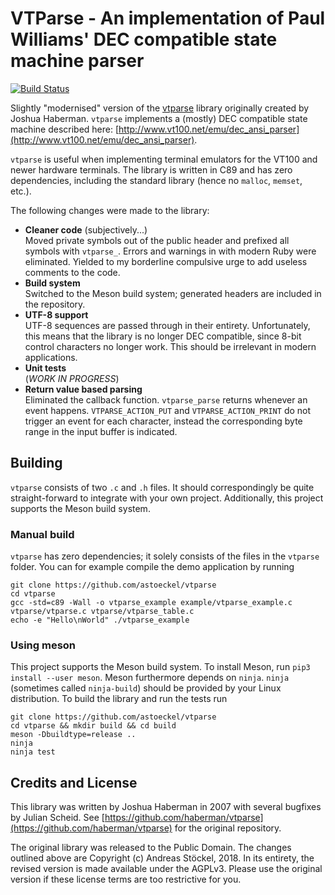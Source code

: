 # VTParse - An implementation of Paul Williams' DEC compatible state machine parser

[![Build Status](https://travis-ci.org/astoeckel/vtparse.svg?branch=master)](https://travis-ci.org/astoeckel/vtparse)

Slightly "modernised" version of the [vtparse](https://github.com/haberman/vtparse) library originally created by Joshua Haberman. `vtparse` implements a (mostly) DEC compatible state machine described here: [http://www.vt100.net/emu/dec_ansi_parser](http://www.vt100.net/emu/dec_ansi_parser).

`vtparse` is useful when implementing terminal emulators for the VT100 and newer hardware terminals. The library is written in C89 and has zero dependencies, including the standard library (hence no `malloc`, `memset`, etc.).

The following changes were made to the library:

* **Cleaner code** (subjectively...)<br/>Moved private symbols out of the public header and prefixed all symbols with `vtparse_`. Errors and warnings in with modern Ruby were eliminated. Yielded to my borderline compulsive urge to add useless comments to the code.
* **Build system**<br/>Switched to the Meson build system; generated headers are included in the repository.
* **UTF-8 support**<br/>UTF-8 sequences are passed through in their entirety. Unfortunately, this means that the library is no longer DEC compatible, since 8-bit control characters no longer work. This should be irrelevant in modern applications.
* **Unit tests**<br/>
(*WORK IN PROGRESS*)
* **Return value based parsing**<br/>Eliminated the callback function. `vtparse_parse` returns whenever an event happens. `VTPARSE_ACTION_PUT` and `VTPARSE_ACTION_PRINT` do not trigger an event for each character, instead the corresponding byte range in the input buffer is indicated.


## Building

`vtparse` consists of two `.c` and `.h` files. It should correspondingly be quite straight-forward to integrate with your own project. Additionally, this project supports the Meson build system.

### Manual build

`vtparse` has zero dependencies; it solely consists of the files in the `vtparse` folder. You can for example compile the demo application by running
```
git clone https://github.com/astoeckel/vtparse
cd vtparse
gcc -std=c89 -Wall -o vtparse_example example/vtparse_example.c vtparse/vtparse.c vtparse/vtparse_table.c
echo -e "Hello\nWorld" ./vtparse_example
```

### Using meson

This project supports the Meson build system. To install Meson, run `pip3 install --user meson`. Meson furthermore depends on `ninja`. `ninja` (sometimes called `ninja-build`) should be provided by your Linux distribution. To build the library and run the tests run
```
git clone https://github.com/astoeckel/vtparse
cd vtparse && mkdir build && cd build
meson -Dbuildtype=release ..
ninja
ninja test
```


## Credits and License

This library was written by Joshua Haberman in 2007 with several bugfixes by Julian Scheid. See [https://github.com/haberman/vtparse](https://github.com/haberman/vtparse) for the original repository.

The original library was released to the Public Domain. The changes outlined above are Copyright (c) Andreas Stöckel, 2018. In its entirety, the revised version is made available under the AGPLv3. Please use the original version if these license terms are too restrictive for you.
